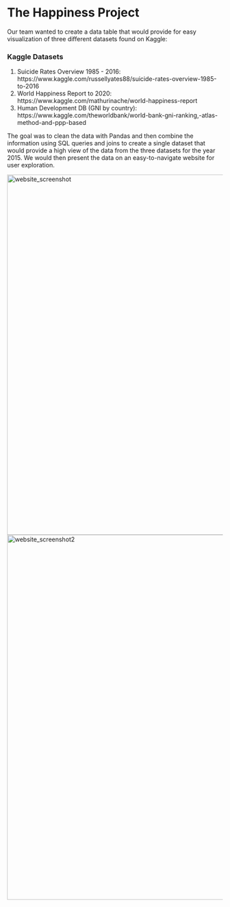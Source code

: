 # The Happiness Project

Our team wanted to create a data table that would provide for easy visualization of three different datasets found on Kaggle: 

### Kaggle Datasets
<ol>
  <li>Suicide Rates Overview 1985 - 2016: https://www.kaggle.com/russellyates88/suicide-rates-overview-1985-to-2016</li>
  <li>World Happiness Report to 2020: https://www.kaggle.com/mathurinache/world-happiness-report</li>
  <li>Human Development DB (GNI by country): https://www.kaggle.com/theworldbank/world-bank-gni-ranking,-atlas-method-and-ppp-based</li>
</ol>

The goal was to clean the data with Pandas and then combine the information using SQL queries and joins to create a single dataset that would provide a high view of the data from the three datasets for the year 2015. We would then present the data on an easy-to-navigate website for user exploration.

<img width="840" alt="website_screenshot" src="https://user-images.githubusercontent.com/74261427/119835173-96f34d80-bece-11eb-83f1-2bd1839998dd.PNG">
<img width="851" alt="website_screenshot2" src="https://user-images.githubusercontent.com/74261427/119835178-98bd1100-bece-11eb-92bb-1b17b733433b.PNG">
